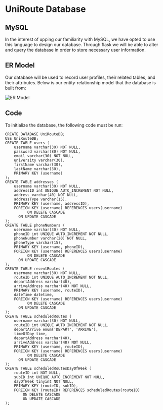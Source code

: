 # UniRoute Database

## MySQL

In the interest of upping our familiarity with MySQL, we have opted to use this language to design our database. Through flask we will be able to alter and query the database in order to store necessary user information.

## ER Model

Our database will be used to record user profiles, their related tables, and their attributes. Below is our entity-relationship model that the database is built from:

![ER Model](./wireframe/UniRoute-Database-Diagram.jpeg)

## Code

To initialize the database, the following code must be run:

```
CREATE DATABASE UniRouteDB;
USE UniRouteDB;
CREATE TABLE users (
	username varchar(30) NOT NULL,
    password varchar(80) NOT NULL,
    email varchar(30) NOT NULL,
    university varchar(30),
    firstName varchar(30),
    lastName varchar(30),
    PRIMARY KEY (username)
);
CREATE TABLE addresses (
	username varchar(30) NOT NULL,
    addressID int UNIQUE AUTO_INCREMENT NOT NULL,
    address varchar(40) NOT NULL,
    addressType varchar(15),
    PRIMARY KEY (username, addressID),
    FOREIGN KEY (username) REFERENCES users(username)
		  ON DELETE CASCADE
      ON UPDATE CASCADE
);
CREATE TABLE phoneNumbers (
	username varchar(30) NOT NULL,
    phoneID int UNIQUE AUTO_INCREMENT NOT NULL,
    phoneNumber varchar(20) NOT NULL,
    phoneType varchar(15),
    PRIMARY KEY (username, phoneID),
    FOREIGN KEY (username) REFERENCES users(username)
		  ON DELETE CASCADE
      ON UPDATE CASCADE
);
CREATE TABLE recentRoutes (
	username varchar(30) NOT NULL,
    routeID int UNIQUE AUTO_INCREMENT NOT NULL,
    departAddress varchar(40),
    arriveAddress varchar(40) NOT NULL,
    PRIMARY KEY (username, routeID),
    dateTime datetime,
    FOREIGN KEY (username) REFERENCES users(username)
		  ON DELETE CASCADE
      ON UPDATE CASCADE
);
CREATE TABLE scheduledRoutes (
	username varchar(30) NOT NULL,
    routeID int UNIQUE AUTO_INCREMENT NOT NULL,
    departArrive enum('DEPART', 'ARRIVE'),
    timeOfDay time,
    departAddress varchar(40),
    arriveAddress varchar(40) NOT NULL,
    PRIMARY KEY (username, routeID),
    FOREIGN KEY (username) REFERENCES users(username)
		  ON DELETE CASCADE
      ON UPDATE CASCADE
);
CREATE TABLE scheduledRoutesDayOfWeek (
	routeID int NOT NULL,
    subID int UNIQUE AUTO_INCREMENT NOT NULL,
    dayOfWeek tinyint NOT NULL,
    PRIMARY KEY (routeID, subID),
    FOREIGN KEY (routeID) REFERENCES scheduledRoutes(routeID)
		ON DELETE CASCADE
        ON UPDATE CASCADE
);
```
